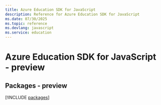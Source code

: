 ```yaml
---
title: Azure Education SDK for JavaScript
description: Reference for Azure Education SDK for JavaScript
ms.date: 07/30/2025
ms.topic: reference
ms.devlang: javascript
ms.service: education
---
```

# Azure Education SDK for JavaScript - preview
## Packages - preview
[!INCLUDE [packages](education-index.md)]
